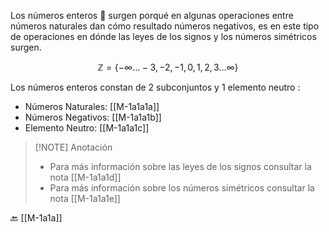Los números enteros 🔢 surgen porqué en algunas operaciones entre números naturales dan cómo resultado números negativos, es en este tipo de operaciones en dónde las leyes de los signos y los números simétricos surgen.

$$\mathbb{Z}=\left\{-\infty...-3,-2,-1,0,1,2,3...\infty\right\}$$

Los números enteros constan de 2 subconjuntos y 1 elemento neutro :
- Números Naturales: [[M-1a1a1a]]
- Números Negativos: [[M-1a1a1b]]
- Elemento Neutro: [[M-1a1a1c]]

> [!NOTE] Anotación
> - Para más información sobre las leyes de los signos consultar la nota [[M-1a1a1d]]
> - Para más información sobre los números simétricos consultar la nota [[M-1a1a1e]]

🔙 [[M-1a1a]]